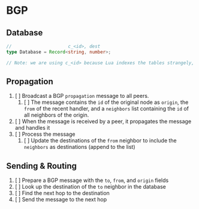 # BGP

## Database

```ts
//                     c_<id>, dest
type Database = Record<string, number>;

// Note: we are using c_<id> because Lua indexes the tables strangely, so using just numbers will result in weird behavior
```

## Propagation

1. [ ] Broadcast a BGP `propagation` message to all peers.
   1. [ ] The message contains the `id` of the original node as `origin`, the `from` of the recent handler, and a `neighbors` list containing the `id` of all neighbors of the origin.
2. [ ] When the message is received by a peer, it propagates the message and handles it
3. [ ] Process the message
   1. [ ] Update the destinations of the `from` neighbor to include the `neighbors` as destinations (append to the list)

## Sending & Routing

1. [ ] Prepare a BGP message with the `to`, `from`, and `origin` fields
2. [ ] Look up the destination of the `to` neighbor in the database
3. [ ] Find the next hop to the destination
4. [ ] Send the message to the next hop
